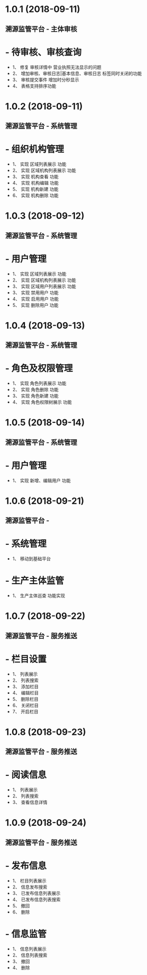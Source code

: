 # 1.0.1 (2018-09-11)

## 溯源监管平台 - 主体审核

# - 待审核、审核查询

* 1、 修复 审核详情中 营业执照无法显示的问题
* 2、 增加审核、审核日志|基本信息、审核日志 标签同时关闭的功能
* 3、 审核提交事件 增加时分秒显示
* 4、 表格支持排序功能

# 1.0.2 (2018-09-11)

## 溯源监管平台 - 系统管理

# - 组织机构管理

* 1、 实现 区域列表展示 功能
* 2、 实现 区域机构列表展示 功能
* 3、 实现 机构查看 功能
* 4、 实现 机构编辑 功能
* 5、 实现 机构新建 功能
* 6、 实现 机构删除 功能

# 1.0.3 (2018-09-12)

## 溯源监管平台 - 系统管理

# - 用户管理

* 1、 实现 区域列表展示 功能
* 2、 实现 区域机构列表展示 功能
* 3、 实现 区域用户列表展示 功能
* 3、 实现 禁用用户 功能
* 4、 实现 启用用户 功能
* 5、 实现 删除用户 功能

# 1.0.4 (2018-09-13)

## 溯源监管平台 - 系统管理

# - 角色及权限管理

* 1、 实现 角色列表展示 功能
* 2、 实现 角色删除 功能
* 3、 实现 角色新建 功能
* 4、 实现 角色权限树展示 功能

# 1.0.5 (2018-09-14)

## 溯源监管平台 - 系统管理

# - 用户管理

* 1、 实现 新增、编辑用户 功能

# 1.0.6 (2018-09-21)

## 溯源监管平台 - 

# - 系统管理

* 1、 移动到基础平台

# - 生产主体监管

* 1、 生产主体巡查 功能实现

# 1.0.7 (2018-09-22)

## 溯源监管平台 - 服务推送

# - 栏目设置

* 1、 列表展示
* 2、 列表搜索
* 3、 添加栏目
* 4、 编辑栏目
* 5、 删除栏目
* 6、 关闭栏目
* 7、 开启栏目

# 1.0.8 (2018-09-23)

## 溯源监管平台 - 服务推送

# - 阅读信息

* 1、 列表展示
* 2、 列表搜索
* 3、 查看信息详情

# 1.0.9 (2018-09-24)

## 溯源监管平台 - 服务推送

# - 发布信息

* 1、 栏目列表展示
* 2、 信息发布搜索
* 3、 已发布信息列表展示
* 4、 已发布信息列表搜索
* 5、 撤回
* 6、 删除

# - 信息监管

* 1、 信息列表展示
* 2、 信息列表搜索
* 3、 撤回
* 4、 删除